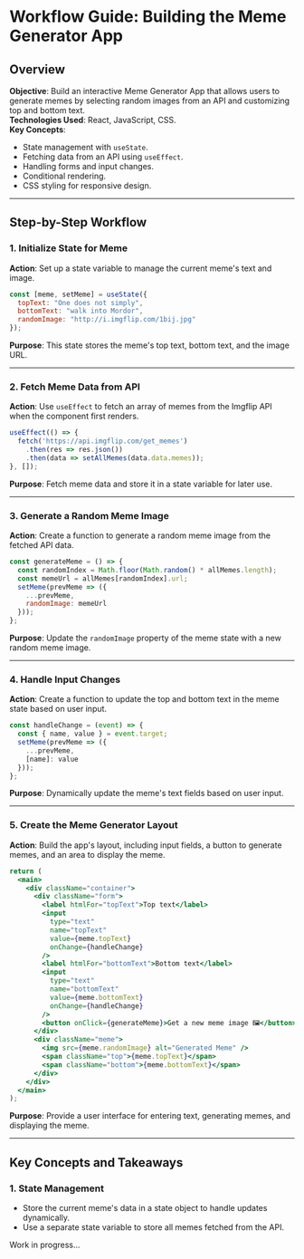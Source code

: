 # Workflow Guide: Building the Meme Generator App

## Overview
**Objective**: Build an interactive Meme Generator App that allows users to generate memes by selecting random images from an API and customizing top and bottom text.  
**Technologies Used**: React, JavaScript, CSS.  
**Key Concepts**:
- State management with `useState`.
- Fetching data from an API using `useEffect`.
- Handling forms and input changes.
- Conditional rendering.
- CSS styling for responsive design.

---

## Step-by-Step Workflow

### 1. **Initialize State for Meme**
**Action**: Set up a state variable to manage the current meme's text and image.

```javascript
const [meme, setMeme] = useState({
  topText: "One does not simply",
  bottomText: "walk into Mordor",
  randomImage: "http://i.imgflip.com/1bij.jpg"
});
```

**Purpose**: This state stores the meme's top text, bottom text, and the image URL.

---


### 2. **Fetch Meme Data from API**
**Action**: Use `useEffect` to fetch an array of memes from the Imgflip API when the component first renders.

```javascript
useEffect(() => {
  fetch('https://api.imgflip.com/get_memes')
    .then(res => res.json())
    .then(data => setAllMemes(data.data.memes));
}, []);
```

**Purpose**: Fetch meme data and store it in a state variable for later use.

---


### 3. **Generate a Random Meme Image**
**Action**: Create a function to generate a random meme image from the fetched API data.

```javascript
const generateMeme = () => {
  const randomIndex = Math.floor(Math.random() * allMemes.length);
  const memeUrl = allMemes[randomIndex].url;
  setMeme(prevMeme => ({
    ...prevMeme,
    randomImage: memeUrl
  }));
};
```

**Purpose**: Update the `randomImage` property of the meme state with a new random meme image.

---


### 4. **Handle Input Changes**
**Action**: Create a function to update the top and bottom text in the meme state based on user input.

```javascript
const handleChange = (event) => {
  const { name, value } = event.target;
  setMeme(prevMeme => ({
    ...prevMeme,
    [name]: value
  }));
};
```

**Purpose**: Dynamically update the meme's text fields based on user input.

---


### 5. **Create the Meme Generator Layout**
**Action**: Build the app's layout, including input fields, a button to generate memes, and an area to display the meme.

```jsx
return (
  <main>
    <div className="container">
      <div className="form">
        <label htmlFor="topText">Top text</label>
        <input
          type="text"
          name="topText"
          value={meme.topText}
          onChange={handleChange}
        />
        <label htmlFor="bottomText">Bottom text</label>
        <input
          type="text"
          name="bottomText"
          value={meme.bottomText}
          onChange={handleChange}
        />
        <button onClick={generateMeme}>Get a new meme image 🖼</button>
      </div>
      <div className="meme">
        <img src={meme.randomImage} alt="Generated Meme" />
        <span className="top">{meme.topText}</span>
        <span className="bottom">{meme.bottomText}</span>
      </div>
    </div>
  </main>
);
```

**Purpose**: Provide a user interface for entering text, generating memes, and displaying the meme.

---


## Key Concepts and Takeaways

### 1. **State Management**
- Store the current meme's data in a state object to handle updates dynamically.
- Use a separate state variable to store all memes fetched from the API.





Work in progress...